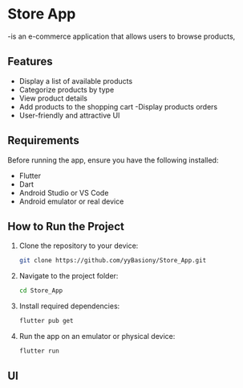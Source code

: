 # Store App

-is an e-commerce application that allows users to browse products,

## Features
 - Display a list of available products
 - Categorize products by type
 - View product details
 - Add products to the shopping cart
 -Display products orders
 - User-friendly and attractive UI

##  Requirements
Before running the app, ensure you have the following installed:
- Flutter
- Dart
- Android Studio or VS Code
- Android emulator or real device

##  How to Run the Project
   
1. Clone the repository to your device:
   ```bash
   git clone https://github.com/yyBasiony/Store_App.git
   ```
2. Navigate to the project folder:
   ```bash
   cd Store_App
   ```
3. Install required dependencies:
   ```bash
   flutter pub get
   ```
4. Run the app on an emulator or physical device:
   ```bash
   flutter run
   ```
##  UI

